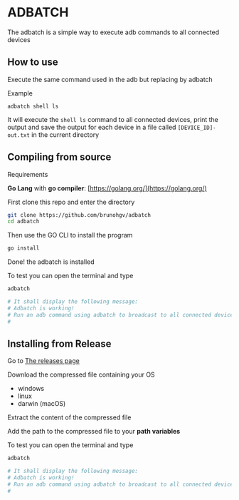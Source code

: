 # ADBATCH

The adbatch is a simple way to execute adb commands to all connected devices

## How to use

Execute the same command used in the adb but replacing by adbatch

Example
```
adbatch shell ls
```

It will execute the `shell ls` command to all connected devices, print the output and save the output for each device in a file called `[DEVICE_ID]-out.txt` in the current directory

## Compiling from source

Requirements

**Go Lang** with **go compiler**: [https://golang.org/](https://golang.org/)

First clone this repo and enter the directory

```bash
git clone https://github.com/brunohgv/adbatch
cd adbatch
```
Then use the GO CLI to install the program

```bash
go install
```

Done! the adbatch is installed

To test you can open the terminal and type
```bash
adbatch

# It shall display the following message:
# Adbatch is working!
# Run an adb command using adbatch to broadcast to all connected devices.
#
```

## Installing from Release

Go to [The releases page](https://github.com/brunohgv/adbatch/releases)

Download the compressed file containing your OS
* windows
* linux
* darwin (macOS)

Extract the content of the compressed file

Add the path to the compressed file to your **path variables**

To test you can open the terminal and type
```bash
adbatch

# It shall display the following message:
# Adbatch is working!
# Run an adb command using adbatch to broadcast to all connected devices.
#
```
